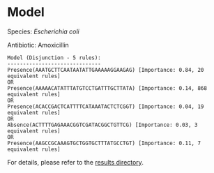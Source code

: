 
# Model

Species: *Escherichia coli*

Antibiotic: Amoxicillin

```
Model (Disjunction - 5 rules):
------------------------------
Presence(AAATGCTTCAATAATATTGAAAAAGGAAGAG) [Importance: 0.84, 20 equivalent rules]
OR
Presence(AAAAACATATTTATGTCCTGATTTGCTTATA) [Importance: 0.14, 868 equivalent rules]
OR
Presence(ACACCGACTCATTTTCATAAATACTCTCGGT) [Importance: 0.04, 19 equivalent rules]
OR
Absence(ACTTTTGAGAAACGGTCGATACGGCTGTTCG) [Importance: 0.03, 3 equivalent rules]
OR
Presence(AAGCCGCAAAGTGCTGGTGCTTTATGCCTGT) [Importance: 0.11, 7 equivalent rules]

```

For details, please refer to the [results directory](../../../../../results/scm_b/escherichia%20coli/amoxicillin/repeat_6/).

